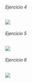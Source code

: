 ###### Ejercicio 4

<img src="./img/2021-09-06-09-17.png">

###### Ejercicio 5

<img src="./img/2021-09-06-09-35.png">

###### Ejercicio 6

<img src="./img/2021-09-06-10-00.png">